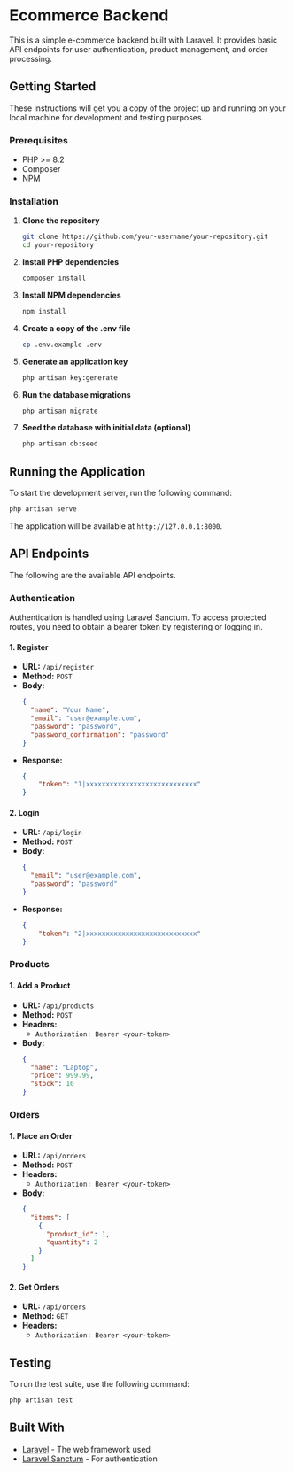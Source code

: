 # Ecommerce Backend

This is a simple e-commerce backend built with Laravel. It provides basic API endpoints for user authentication, product management, and order processing.

## Getting Started

These instructions will get you a copy of the project up and running on your local machine for development and testing purposes.

### Prerequisites

*   PHP >= 8.2
*   Composer
*   NPM

### Installation

1.  **Clone the repository**
    ```bash
    git clone https://github.com/your-username/your-repository.git
    cd your-repository
    ```

2.  **Install PHP dependencies**
    ```bash
    composer install
    ```

3.  **Install NPM dependencies**
    ```bash
    npm install
    ```

4.  **Create a copy of the .env file**
    ```bash
    cp .env.example .env
    ```

5.  **Generate an application key**
    ```bash
    php artisan key:generate
    ```

6.  **Run the database migrations**
    ```bash
    php artisan migrate
    ```

7.  **Seed the database with initial data (optional)**
    ```bash
    php artisan db:seed
    ```

## Running the Application

To start the development server, run the following command:

```bash
php artisan serve
```

The application will be available at `http://127.0.0.1:8000`.

## API Endpoints

The following are the available API endpoints.

### Authentication

Authentication is handled using Laravel Sanctum. To access protected routes, you need to obtain a bearer token by registering or logging in.

#### 1. Register

*   **URL:** `/api/register`
*   **Method:** `POST`
*   **Body:**
    ```json
    {
      "name": "Your Name",
      "email": "user@example.com",
      "password": "password",
      "password_confirmation": "password"
    }
    ```
*   **Response:**
    ```json
    {
        "token": "1|xxxxxxxxxxxxxxxxxxxxxxxxxxxx"
    }
    ```

#### 2. Login

*   **URL:** `/api/login`
*   **Method:** `POST`
*   **Body:**
    ```json
    {
      "email": "user@example.com",
      "password": "password"
    }
    ```
*   **Response:**
    ```json
    {
        "token": "2|xxxxxxxxxxxxxxxxxxxxxxxxxxxx"
    }
    ```

### Products

#### 1. Add a Product

*   **URL:** `/api/products`
*   **Method:** `POST`
*   **Headers:**
    *   `Authorization: Bearer <your-token>`
*   **Body:**
    ```json
    {
      "name": "Laptop",
      "price": 999.99,
      "stock": 10
    }
    ```

### Orders

#### 1. Place an Order

*   **URL:** `/api/orders`
*   **Method:** `POST`
*   **Headers:**
    *   `Authorization: Bearer <your-token>`
*   **Body:**
    ```json
    {
      "items": [
        {
          "product_id": 1,
          "quantity": 2
        }
      ]
    }
    ```

#### 2. Get Orders

*   **URL:** `/api/orders`
*   **Method:** `GET`
*   **Headers:**
    *   `Authorization: Bearer <your-token>`

## Testing

To run the test suite, use the following command:

```bash
php artisan test
```

## Built With

*   [Laravel](https://laravel.com/) - The web framework used
*   [Laravel Sanctum](https://laravel.com/docs/sanctum) - For authentication
